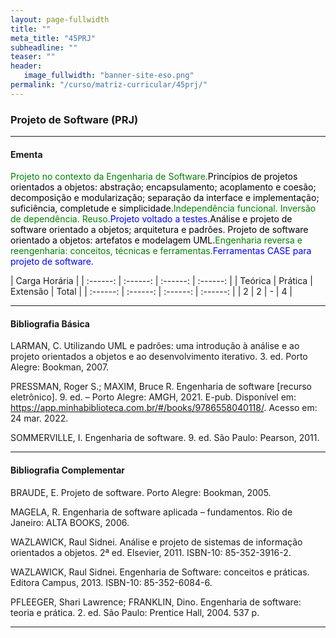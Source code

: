 ```yaml
---
layout: page-fullwidth
title: ""
meta_title: "45PRJ"
subheadline: ""
teaser: ""
header:
   image_fullwidth: "banner-site-eso.png"
permalink: "/curso/matriz-curricular/45prj/"
---
```


### **Projeto de Software (PRJ)**

<hr>

#### **Ementa**

<class style="color: green">Projeto no contexto da Engenharia de Software.</class><class style="color: black">Princípios de projetos orientados a objetos: abstração; encapsulamento; acoplamento e coesão; decomposição e modularização; separação da interface e implementação; suficiência, completude e simplicidade.</class><class style="color: green">Independência funcional. Inversão de dependência. Reuso.</class><class style="color: blue">Projeto voltado a testes.</class><class style="color: black">Análise e projeto de software orientado a objetos; arquitetura e padrões. Projeto de software orientado a objetos: artefatos e modelagem UML.</class><class style="color: green">Engenharia reversa e reengenharia: conceitos, técnicas e ferramentas.</class><class style="color: blue">Ferramentas CASE para projeto de software.</class>

| Carga Horária | 
| :------: | :------: | :------: | :------: |
| Teórica | Prática | Extensão | Total |
| :------: | :------: | :------: | :------: |
| 2 | 2 | - | 4 |

<hr>

#### **Bibliografia Básica**

LARMAN, C. Utilizando UML e padrões: uma introdução à análise e ao projeto orientados a objetos e ao desenvolvimento iterativo. 3. ed. Porto Alegre: Bookman, 2007. 

PRESSMAN, Roger S.; MAXIM, Bruce R. Engenharia de software [recurso eletrônico]. 9. ed. – Porto Alegre: AMGH, 2021. E-pub. Disponível em: https://app.minhabiblioteca.com.br/#/books/9786558040118/. Acesso em: 24 mar. 2022. 

SOMMERVILLE, I. Engenharia de software. 9. ed. São Paulo: Pearson, 2011. 

<hr>

#### **Bibliografia Complementar**

BRAUDE, E. Projeto de software. Porto Alegre: Bookman, 2005. 

MAGELA, R. Engenharia de software aplicada – fundamentos. Rio de Janeiro: ALTA BOOKS, 2006. 

WAZLAWICK, Raul Sidnei. Análise e projeto de sistemas de informação orientados a objetos. 2ª ed. Elsevier, 2011. ISBN-10: 85-352-3916-2. 

WAZLAWICK, Raul Sidnei. Engenharia de Software: conceitos e práticas. Editora Campus, 2013. ISBN-10: 85-352-6084-6. 

PFLEEGER, Shari Lawrence; FRANKLIN, Dino. Engenharia de software: teoria e prática. 2. ed. São Paulo: Prentice Hall, 2004. 537 p.

<hr>